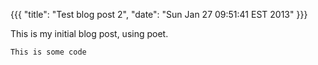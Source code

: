 {{{
  "title": "Test blog post 2",
  "date": "Sun Jan 27 09:51:41 EST 2013"
}}}


This is my initial blog post, using poet.

    This is some code
